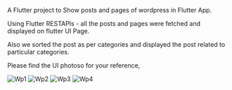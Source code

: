 A Flutter project to Show posts and pages of wordpress in Flutter App.

Using Flutter RESTAPIs - all the posts and pages were fetched and displayed on flutter UI Page.

Also we sorted the post as per categories and displayed the post related to particular categories.

Please find the UI photoso for your reference,

![Wp1](https://github.com/sagar816/wordpress_flutter/assets/78189906/08bf01fa-b1c4-4d40-a37b-0910a56557b3)
![Wp2](https://github.com/sagar816/wordpress_flutter/assets/78189906/e4315ae5-8f0d-42ec-a94c-033baba284b1)
![Wp3](https://github.com/sagar816/wordpress_flutter/assets/78189906/cd58c38b-a1c2-40b5-9411-3a9d057ba4a3)
![Wp4](https://github.com/sagar816/wordpress_flutter/assets/78189906/ade929f7-7217-4caf-934c-aa7e5a54f369)
